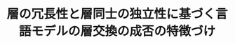 ---
title: 層の冗長性と層同士の独立性に基づく言語モデルの層交換の成否の特徴づけ
layout: post
has_content: false
venue: "Proceedings of the Thirty-first Annual Meeting of the Association for Natural Language Processing (NLP 2025)"
authors:
  - "小林春斗"
  - "原知正"
  - "鴨田豪"
  - "横井祥"
year: 2025
month: 3
rank: 0
links:
  - name: "Conference"
    url: "https://www.anlp.jp/nlp2025/"
    type: "normal"
  - name: "Paper"
    url: "https://www.anlp.jp/proceedings/annual_meeting/2025/pdf_dir/A5-1.pdf"
    type: "normal"
  - name: "Researcher Encouragement Award (20/487)"
    url: "https://yans.anlp.jp/entry/award"
    type: "award"
---